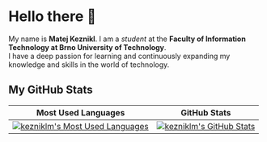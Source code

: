 # Hello there 👋
My name is **Matej Keznikl**.
I am a *student* at the **Faculty of Information Technology at Brno University of Technology**. \
I have a deep passion for learning and continuously expanding my knowledge and skills in the world of technology.

## My GitHub Stats

| Most Used Languages | GitHub Stats |
| ------------------- | ------------ |
| [![kezniklm's Most Used Languages](https://github-stats-kezniklm.vercel.app/api/top-langs/?username=kezniklm&langs_count=10&disable_animations=true&include_all_commits=true&layout=compact&theme=monokai)](https://github.com/kezniklm) | [![kezniklm's GitHub Stats](https://github-stats-kezniklm.vercel.app/api?username=kezniklm&count_private=true&disable_animations=true&hide=contribs&show_icons=true&theme=monokai&include_all_commits=true)](https://github.com/kezniklm) |
